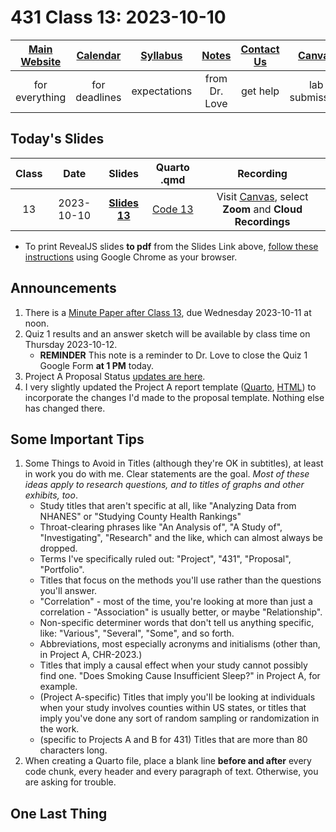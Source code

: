 # 431 Class 13: 2023-10-10

[Main Website](https://thomaselove.github.io/431-2023/) | [Calendar](https://thomaselove.github.io/431-2023/calendar.html) | [Syllabus](https://thomaselove.github.io/431-syllabus-2023/) | [Notes](https://thomaselove.github.io/431-notes/) | [Contact Us](https://thomaselove.github.io/431-2023/contact.html) | [Canvas](https://canvas.case.edu) | [Data and Code](https://github.com/THOMASELOVE/431-data)
:-----------: | :--------------: | :----------: | :---------: | :-------------: | :-----------: | :------------:
for everything | for deadlines | expectations | from Dr. Love | get help | lab submission | for downloads

## Today's Slides

Class | Date | Slides | Quarto .qmd | Recording
:---: | :--------: | :------: | :------: | :-------------:
13 | 2023-10-10 | **[Slides 13](https://thomaselove.github.io/431-slides-2023/class13.html)** | [Code 13](https://thomaselove.github.io/431-slides-2023/class13.qmd) | Visit [Canvas](https://canvas.case.edu/), select **Zoom** and **Cloud Recordings**

- To print RevealJS slides **to pdf** from the Slides Link above, [follow these instructions](https://quarto.org/docs/presentations/revealjs/presenting.html#print-to-pdf) using Google Chrome as your browser.

## Announcements

1. There is a [Minute Paper after Class 13](https://bit.ly/431-2023-minute-13), due Wednesday 2023-10-11 at noon.
2. Quiz 1 results and an answer sketch will be available by class time on Thursday 2023-10-12.
    - **REMINDER** This note is a reminder to Dr. Love to close the Quiz 1 Google Form **at 1 PM** today.
3. Project A Proposal Status [updates are here](https://github.com/THOMASELOVE/431-classes-2023/blob/main/projA/projectA_proposal.md).
4. I very slightly updated the Project A report template ([Quarto](https://raw.githubusercontent.com/THOMASELOVE/431-data/main/data-and-code/431-projA-report-template.qmd), [HTML](https://rpubs.com/TELOVE/projectA-report-template)) to incorporate the changes I'd made to the proposal template. Nothing else has changed there.

## Some Important Tips

1. Some Things to Avoid in Titles (although they're OK in subtitles), at least in work you do with me. Clear statements are the goal. *Most of these ideas apply to research questions, and to titles of graphs and other exhibits, too*.
    - Study titles that aren't specific at all, like "Analyzing Data from NHANES" or "Studying County Health Rankings"
    - Throat-clearing phrases like "An Analysis of", "A Study of", "Investigating", "Research" and the like, which can almost always be dropped.
    - Terms I've specifically ruled out: "Project", "431", "Proposal", "Portfolio".
    - Titles that focus on the methods you'll use rather than the questions you'll answer.
    - "Correlation" - most of the time, you're looking at more than just a correlation - "Association" is usually better, or maybe "Relationship".
    - Non-specific determiner words that don't tell us anything specific, like: "Various", "Several", "Some", and so forth.
    - Abbreviations, most especially acronyms and initialisms (other than, in Project A, CHR-2023.)
    - Titles that imply a causal effect when your study cannot possibly find one. "Does Smoking Cause Insufficient Sleep?" in Project A, for example.
    - (Project A-specific) Titles that imply you'll be looking at individuals when your study involves counties within US states, or titles that imply you've done any sort of random sampling or randomization in the work.
    - (specific to Projects A and B for 431) Titles that are more than 80 characters long.
2. When creating a Quarto file, place a blank line **before and after** every code chunk, every header and every paragraph of text. Otherwise, you are asking for trouble.

## One Last Thing

